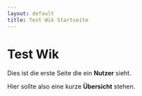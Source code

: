 ```yaml
---
layout: default
title: Test Wik Startseite
---
```


# Test Wik
Dies ist die erste Seite die ein **Nutzer** sieht. 

Hier sollte also eine kurze **Übersicht** stehen. 

